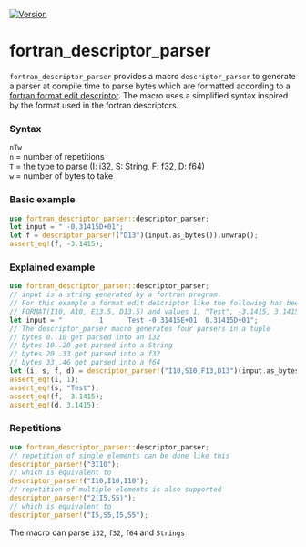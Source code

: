 [![Version](https://img.shields.io/crates/v/fortran-descriptor-parser.svg)](https://crates.io/crates/fortran-descriptor-parser)

# fortran_descriptor_parser
`fortran_descriptor_parser` provides a macro `descriptor_parser` to generate a parser at compile time
to parse bytes which are formatted according to a [fortran format edit descriptor][ObliquityFormat]. The macro uses
a simplified syntax inspired by the format used in the fortran descriptors.

### Syntax
`nTw`\
`n` = number of repetitions\
`T` = the type to parse (I: i32, S: String, F: f32, D: f64)\
`w` = number of bytes to take

### Basic example
```rust
use fortran_descriptor_parser::descriptor_parser;
let input = " -0.31415D+01";
let f = descriptor_parser!("D13")(input.as_bytes()).unwrap();
assert_eq!(f, -3.1415);
```

### Explained example
```rust
use fortran_descriptor_parser::descriptor_parser;
// input is a string generated by a fortran program.
// For this example a format edit descriptor like the following has been used:
// FORMAT(I10, A10, E13.5, D13.5) and values 1, "Test", -3.1415, 3.1415
let input = "         1      Test -0.31415E+01  0.31415D+01";
// The descriptor_parser macro generates four parsers in a tuple
// bytes 0..10 get parsed into an i32
// bytes 10..20 get parsed into a String
// bytes 20..33 get parsed into a f32
// bytes 33..46 get parsed into a f64
let (i, s, f, d) = descriptor_parser!("I10,S10,F13,D13")(input.as_bytes()).unwrap();
assert_eq!(i, 1);
assert_eq!(s, "Test");
assert_eq!(f, -3.1415);
assert_eq!(d, 3.1415);
```

### Repetitions
```rust
use fortran_descriptor_parser::descriptor_parser;
// repetition of single elements can be done like this
descriptor_parser!("3I10");
// which is equivalent to
descriptor_parser!("I10,I10,I10");
// repetition of multiple elements is also supported
descriptor_parser!("2(I5,S5)");
// which is equivalent to
descriptor_parser!("I5,S5,I5,S5");
```
The macro can parse `i32`, `f32`, `f64` and `Strings`


[ObliquityFormat]: https://www.obliquity.com/computer/fortran/format.html
